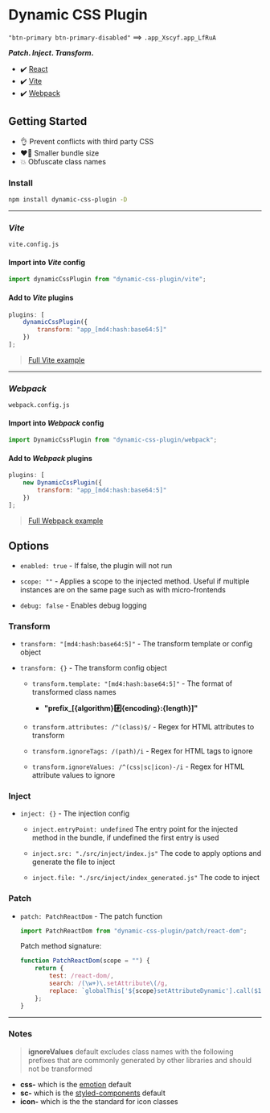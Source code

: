 # Dynamic CSS Plugin

`"btn-primary btn-primary-disabled"` ==> `.app_Xscyf.app_LfRuA`

**_Patch_. _Inject_. _Transform_.**

-   ✔️ [React](https://reactjs.org/)
-   ✔️ [Vite](https://vitejs.dev/)
-   ✔️ [Webpack](https://webpack.js.org/)

## Getting Started

-   👌 Prevent conflicts with third party CSS
-   ❤️‍🔥 Smaller bundle size
-   💥 Obfuscate class names

### Install

```bash
npm install dynamic-css-plugin -D
```

---

### _Vite_

`vite.config.js`

#### Import into _Vite_ config

```js
import dynamicCssPlugin from "dynamic-css-plugin/vite";
```

#### Add to _Vite_ plugins

```js
plugins: [
	dynamicCssPlugin({
		transform: "app_[md4:hash:base64:5]"
	})
];
```

> [Full Vite example](./examples/vite/vite.config.js)

---

### _Webpack_

`webpack.config.js`

#### Import into _Webpack_ config

```js
import DynamicCssPlugin from "dynamic-css-plugin/webpack";
```

#### Add to _Webpack_ plugins

```js
plugins: [
	new DynamicCssPlugin({
		transform: "app_[md4:hash:base64:5]"
	})
];
```

> [Full Webpack example](./examples/webpack/webpack.config.js)

## Options

-   `enabled: true` - If false, the plugin will not run

-   `scope: ""` - Applies a scope to the injected method. Useful if multiple instances are on the same page such as with micro-frontends

-   `debug: false` - Enables debug logging

### Transform

-   `transform: "[md4:hash:base64:5]"` - The transform template or config object
-   `transform: {}` - The transform config object

    -   `transform.template: "[md4:hash:base64:5]"` - The format of transformed class names

        -   **"prefix\_[{algorithm}:hash:{encoding}:{length}]"**

    -   `transform.attributes: /^(class)$/` - Regex for HTML attributes to transform

    -   `transform.ignoreTags: /(path)/i` - Regex for HTML tags to ignore

    -   `transform.ignoreValues: /^(css|sc|icon)-/i` - Regex for HTML attribute values to ignore

### Inject

-   `inject: {}` - The injection config

    -   `inject.entryPoint: undefined` The entry point for the injected method in the bundle, if undefined the first entry is used

    -   `inject.src: "./src/inject/index.js"` The code to apply options and generate the file to inject

    -   `inject.file: "./src/inject/index_generated.js"` The code to inject

### Patch

-   `patch: PatchReactDom` - The patch function

    ```jsx
    import PatchReactDom from "dynamic-css-plugin/patch/react-dom";
    ```

    Patch method signature:

    ```jsx
    function PatchReactDom(scope = "") {
    	return {
    		test: /react-dom/,
    		search: /(\w+)\.setAttribute\(/g,
    		replace: `globalThis['${scope}setAttributeDynamic'].call($1,`
    	};
    }
    ```

---

### Notes

> **ignoreValues** default excludes class names with the following prefixes that are commonly generated by other libraries and should not be transformed

-   **css-** which is the [emotion](https://emotion.sh/) default
-   **sc-** which is the [styled-components](https://styled-components.com) default
-   **icon-** which is the the standard for icon classes
